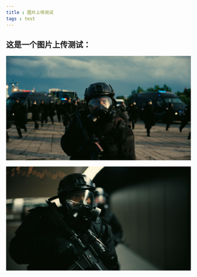 ```yaml
---
title : 图片上传测试
tags : test
---
```


## 这是一个图片上传测试：
![img](images/test.png)


![img](images/屏幕截图(151).png)